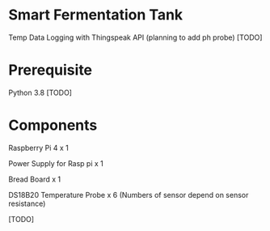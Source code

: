 # Smart Fermentation Tank
Temp Data Logging with Thingspeak API (planning to add ph probe)
[TODO]

# Prerequisite
Python 3.8
[TODO]

# Components
Raspberry Pi 4 x 1

Power Supply for Rasp pi x 1

Bread Board x 1

DS18B20 Temperature Probe x 6 (Numbers of sensor depend on sensor resistance)

[TODO]
